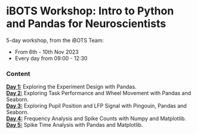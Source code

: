 # iBOTS Workshop: Intro to Python and Pandas for Neuroscientists

5-day workshop, from the iBOTS Team:
- From 6th - 10th Nov 2023
- Every day from 09:00 - 12:30

### Content

[**Day 1:**](day1) Exploring the Experiment Design with Pandas. <br>
[**Day 2:**](day2) Exploring Task Performance and Wheel Movement with Pandas and Seaborn. <br>
[**Day 3:**](day3) Exploring Pupil Position and LFP Signal with Pingouin, Pandas and Seaborn. <br>
[**Day 4:**](day4) Frequency Analysis and Spike Counts with Numpy and Matplotlib. <br>
[**Day 5:**](day5) Spike Time Analysis with Pandas and Matplotlib.